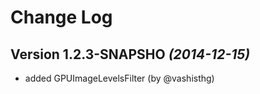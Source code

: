 Change Log
==========

Version 1.2.3-SNAPSHO *(2014-12-15)*
----------------------------

 * added GPUImageLevelsFilter (by @vashisthg)